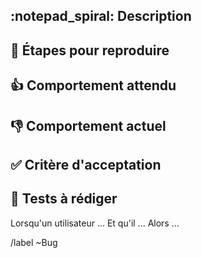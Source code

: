 ## :notepad_spiral: Description
<!-- Description de la fonctionnalité -->

## :footprints: Étapes pour reproduire

## :thumbsup: Comportement attendu

## :thumbsdown: Comportement actuel

## :white_check_mark: Critère d'acceptation
<!-- Le minimum requis pour accepter la MR -->
>

## :bug: Tests à rédiger

Lorsqu'un utilisateur ...
Et qu'il ...
Alors ...

<!-- Étiquettes -->
/label ~Bug
